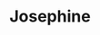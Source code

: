 ---
pid: FS353
title: Josephine
location_transcription: playground
zipcode: '19122'
outside_phl: 
neighborhood: Yorktown,Old Kensington,Jinogi
age: '3'
age_range: "<6"
instagram: 
image_file_name: FS_353.jpg
proposal_transcription: 
topic: Unknown
topic_summary: '0'
type: Other No Form
keywords_other: 
credit: 
image_labels: 
twitter: 
facebook: 
permalink: "/monuments/fs353/"
layout: item-page
---